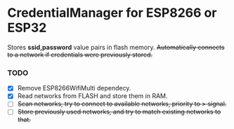# CredentialManager for ESP8266 or ESP32

Stores **ssid,password** value pairs in flash memory.
~~Automatically connects to a network if credentials were previously stored.~~

### TODO

- [x] Remove ESP8266WifiMulti dependecy.
- [x] Read networks from FLASH and store them in RAM.
- [ ] ~~Scan networks, try to connect to available networks, priority to > signal.~~
- [ ] ~~Store previously used networks, and try to match existing networks to that.~~
